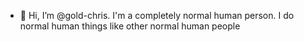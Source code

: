 - 👋 Hi, I’m @gold-chris.  I'm a completely normal human person.  I do normal human things like other normal human people

<!---
gold-chris/gold-chris is a ✨ special ✨ repository because its `README.md` (this file) appears on your GitHub profile.
You can click the Preview link to take a look at your changes.
--->
